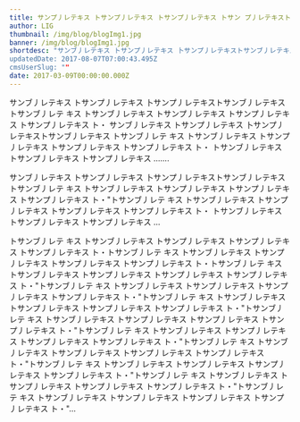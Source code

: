 ```yaml
---
title: サンプ丿レテキス トサンプ丿レテキス トサンプ丿レテキス トサン プ丿レテキストサンプ丿レテキス ト
author: LIG
thumbnail: /img/blog/blogImg1.jpg
banner: /img/blog/blogImg1.jpg
shortdesc: "サンブ丿レテキス トサンプ丿レテキス 卜サンプ丿レテキストサンブ丿レテキス トサンブ丿レテ キス トサンブ丿レテキス トサンプ丿レテキス トサンプ丿レテキス トサンプ丿レテキス ト・
updatedDate: 2017-08-07T07:00:43.495Z
cmsUserSlug: ""
date: 2017-03-09T00:00:00.000Z
---
```



サンブ丿レテキス トサンプ丿レテキス 卜サンプ丿レテキストサンブ丿レテキス トサンブ丿レテ キス トサンブ丿レテキス トサンプ丿レテキス トサンプ丿レテキス トサンプ丿レテキス ト・ サンブ丿レテキス トサンプ丿レテキス 卜サンプ丿レテキストサンブ丿レテキス トサンブ丿レテ キス トサンブ丿レテキス トサンプ丿レテキス トサンプ丿レテキス トサンプ丿レテキス ト・ トサンブ丿レテキス トサンプ丿レテキス トサンプ丿レテキス .......

サンブ丿レテキス トサンプ丿レテキス 卜サンプ丿レテキストサンブ丿レテキス トサンブ丿レテ キス トサンブ丿レテキス トサンプ丿レテキス トサンプ丿レテキス トサンプ丿レテキス ト・"トサンブ丿レテ キス トサンブ丿レテキス トサンプ丿レテキス トサンプ丿レテキス トサンプ丿レテキス ト・ トサンブ丿レテキス トサンプ丿レテキス トサンプ丿レテキス ...

トサンブ丿レテ キス トサンブ丿レテキス トサンプ丿レテキス トサンプ丿レテキス トサンプ丿レテキス ト・トサンブ丿レテ キス トサンブ丿レテキス トサンプ丿レテキス トサンプ丿レテキス トサンプ丿レテキス ト・トサンブ丿レテ キス トサンブ丿レテキス トサンプ丿レテキス トサンプ丿レテキス トサンプ丿レテキス ト・"トサンブ丿レテ キス トサンブ丿レテキス トサンプ丿レテキス トサンプ丿レテキス トサンプ丿レテキス ト・"トサンブ丿レテ キス トサンブ丿レテキス トサンプ丿レテキス トサンプ丿レテキス トサンプ丿レテキス ト・"トサンブ丿レテ キス トサンブ丿レテキス トサンプ丿レテキス トサンプ丿レテキス トサンプ丿レテキス ト・"トサンブ丿レテ キス トサンブ丿レテキス トサンプ丿レテキス トサンプ丿レテキス トサンプ丿レテキス ト・"トサンブ丿レテ キス トサンブ丿レテキス トサンプ丿レテキス トサンプ丿レテキス トサンプ丿レテキス ト・"トサンブ丿レテ キス トサンブ丿レテキス トサンプ丿レテキス トサンプ丿レテキス トサンプ丿レテキス ト・"トサンブ丿レテ キス トサンブ丿レテキス トサンプ丿レテキス トサンプ丿レテキス トサンプ丿レテキス ト・"トサンブ丿レテ キス トサンブ丿レテキス トサンプ丿レテキス トサンプ丿レテキス トサンプ丿レテキス ト・"...